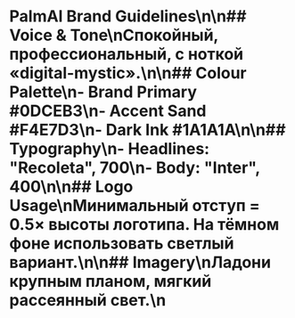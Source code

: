 # PalmAI Brand Guidelines\n\n## Voice & Tone\nСпокойный, профессиональный, с ноткой «digital-mystic».\n\n## Colour Palette\n- Brand Primary #0DCEB3\n- Accent Sand #F4E7D3\n- Dark Ink #1A1A1A\n\n## Typography\n- Headlines: "Recoleta", 700\n- Body: "Inter", 400\n\n## Logo Usage\nМинимальный отступ = 0.5× высоты логотипа. На тёмном фоне использовать светлый вариант.\n\n## Imagery\nЛадони крупным планом, мягкий рассеянный свет.\n